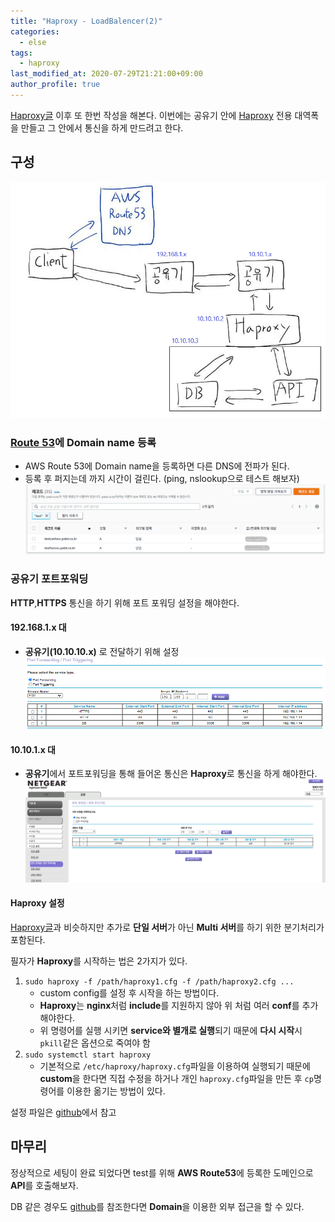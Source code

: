 ```yaml
---
title: "Haproxy - LoadBalencer(2)"
categories: 
  - else
tags:
  - haproxy
last_modified_at: 2020-07-29T21:21:00+09:00
author_profile: true
---
```

[Haproxy글](./2020-07-17-haproxy.md) 이후 또 한번 작성을 해본다.
이번에는 공유기 안에 [Haproxy](http://www.haproxy.org/) 전용 대역폭을 만들고 그 안에서 통신을 하게 만드려고 한다.

## 구성
![0](/assets/img/posts/else/haproxy2/0.png)

### [Route 53](https://aws.amazon.com/ko/route53/)에 Domain name 등록
- AWS Route 53에 Domain name을 등록하면 다른 DNS에 전파가 된다.
- 등록 후 퍼지는데 까지 시간이 걸린다. (ping, nslookup으로 테스트 해보자)
![1](/assets/img/posts/else/haproxy2/1.png)

### 공유기 포트포워딩
**HTTP**,**HTTPS** 통신을 하기 위해 포트 포워딩 설정을 해야한다.

#### 192.168.1.x 대
- **공유기\(10.10.10.x\)** 로 전달하기 위해 설정
![2](/assets/img/posts/else/haproxy2/2.png)

#### 10.10.1.x 대
- **공유기**에서 포트포워딩을 통해 들어온 통신은 **Haproxy**로 통신을 하게 해야한다.
![3](/assets/img/posts/else/haproxy2/3.png)

#### Haproxy 설정
[Haproxy글](./2020-07-17-haproxy.md)과 비슷하지만 추가로 **단일 서버**가 아닌 **Multi 서버**를 하기 위한 분기처리가 포함된다.

필자가 **Haproxy**를 시작하는 법은 2가지가 있다.

1. `sudo haproxy -f /path/haproxy1.cfg -f /path/haproxy2.cfg ...`
   - custom config를 설정 후 시작을 하는 방법이다.
   - **Haproxy**는 **nginx**처럼 **include**를 지원하지 않아 위 처럼 여러 **conf**를 추가해야한다.
   - 위 명령어를 실행 시키면 **service와 별개로 실행**되기 때문에 **다시 시작**시 `pkill`같은 옵션으로 죽여야 함
2. `sudo systemctl start haproxy`
   - 기본적으로 `/etc/haproxy/haproxy.cfg`파일을 이용하여 실행되기 때문에 **custom**을 한다면 직접 수정을 하거나 개인 `haproxy.cfg`파일을 만든 후 `cp`명령어를 이용한 옮기는 방법이 있다.

설정 파일은 [github](https://github.com/zlcjfalsvk/haproxy-example/blob/master/haproxxy.cfg)에서 참고


## 마무리

정상적으로 세팅이 완료 되었다면 test를 위해 **AWS Route53**에 등록한 도메인으로 **API**를 호출해보자.

DB 같은 경우도 [github](https://github.com/zlcjfalsvk/haproxy-example/blob/master/haproxxy.cfg)를 참조한다면 **Domain**을 이용한 외부 접근을 할 수 있다.